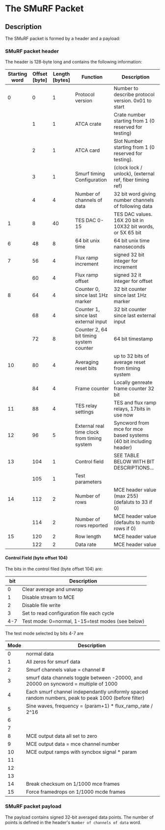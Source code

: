 # The SMuRF Packet

## Description

The SMuRF packet is formed by a header and a payload:

### SMuRF packet header

The header is 128-byte long and contains the following information:

| Starting word  | Offset [byte]     | Length [bytes]    | Function                                      | Description
|----------------|-------------------|-------------------|-----------------------------------------------|---------------------------
|        0       |       0           |         1         | Protocol version                              | Number to describe protocol version.  0x01 to start
|                |       1           |         1         | ATCA crate                                    | Crate number starting from 1 (0 reserved for testing)
|                |       2           |         1         | ATCA card                                     | Slot Number starting from 1 (0 reserved for testing).
|                |       3           |         1         | Smurf timing Configuration                    | (clock lock / unlock), (external ref, fiber timing ref)
|                |       4           |         4         | Number of channels of data                    | 32 bit word giving number channels of following data
|       1        |       8           |        40         | TES DAC 0-15                                  | TES DAC values. 16X 20 bit in 10X32 bit words, or 5X 65 bit
|       6        |      48           |         8         | 64 bit unix time                              | 64 bit unix time nanoseconds
|       7        |      56           |         4         | Flux ramp increment                           | signed 32 bit integer for increment
|                |      60           |         4         | Flux ramp offset                              | signed 32 it integer for offset
|       8        |      64           |         4         | Counter 0, since last 1Hz marker              | 32 bit counter since last 1Hz marker
|                |      68           |         4         | Counter 1, since last external input          | 32 bit counter since last external input
|                |      72           |         8         | Counter 2,  64 bit timing system counter      | 64 bit timestamp
|      10        |      80           |         4         | Averaging reset bits                          | up to 32 bits of average reset from timing system
|                |      84           |         4         | Frame counter                                 | Locally genreate frame counter 32 bit
|      11        |      88           |         4         | TES relay settings                            | TES and flux ramp relays, 17bits in use now
|      12        |      96           |         5         | External real time clock from timing system   | Syncword from mce for mce based systems (40 bit including header)
|      13        |     104           |         1         | Control field                                 | SEE TABLE BELOW WITH BIT DESCRIPTIONS...
|                |     105           |         1         | Test parameters                               |
|      14        |     112           |         2         | Number of rows                                | MCE header value (max 255)  (defaluts to 33 if 0)
|                |     114           |         2         | Number of rows reported                       | MCE header value (defaults to numb rows if 0)
|      15        |     120           |         2         | Row length                                    | MCE header value
|                |     122           |         2         | Data rate                                     | MCE header value

#### Control Field (byte offset 104)

The bits in the control filed (byte offset 104) are:

|  bit  | Description
|-------|-------------------------------------------
|   0   | Clear average and unwrap
|   1   | Disable stream to MCE
|   2   | Disable file write
|   3   | Set to read configuration file each cycle
|  4-7  | Test mode:  0=normal, 1-15=test modes (see below)

The test mode selected by bits 4-7 are

| Mode   | Description
|--------|---------------------
|    0   | normal data
|    1   | All zeros for smurf data
|    2   | Smurf channels value = channel #
|    3   | smurf data channels toggle between -20000, and 20000 on syncword = multiple of 1000
|    4   | Each smurf channel independantly uniformly spaced random numbers, peak to peak 1000 (before filter)
|    5   | Sine waves, frequency = (param+1) * flux_ramp_rate / 2^16
|    6   |
|    7   |
|    8   | MCE output data all set to zero
|    9   | MCE output data = mce channel number
|   10   | MCE output ramps with syncbox signal * param
|   11   |
|   12   |
|   13   |
|   14   | Break checksum on 1/1000 mce frames
|   15   | Force framedrops  on 1/1000 mcde frames


### SMuRF packet payload

The payload contains signed 32-bit averaged data points. The number of points is defined in the header's `Number of channels of data` word.
